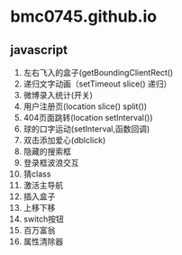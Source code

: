 # bmc0745.github.io
 
## javascript

1. 左右飞入的盒子(getBoundingClientRect()
2. 递归文字动画（setTimeout slice() 递归）
3. 微博录入统计(开关)
4. 用户注册页(location slice() split())
5. 404页面跳转(location setInterval())
6. 球的口字运动(setInterval,函数回调)
7. 双击添加爱心(dblclick)
8. 隐藏的搜索框 
9. 登录框波浪交互
10. 猜class
11. 激活主导航
12. 插入盒子
13. 上移下移
14. switch按钮
15. 百万富翁
16. 属性清除器
  
    
    
    
    
    

